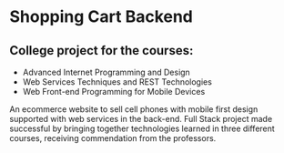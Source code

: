 # Shopping Cart Backend

## College project for the courses:
- Advanced Internet Programming and Design
- Web Services Techniques and REST Technologies
- Web Front-end Programming for Mobile Devices

An ecommerce website to sell cell phones with mobile first design supported with web services in the back-end. 
Full Stack project made successful by bringing together technologies learned in three different courses, receiving commendation from the professors.
